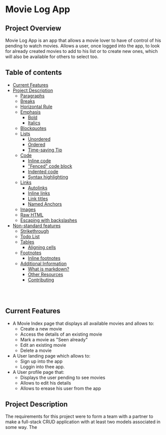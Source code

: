 # Movie Log App

## Project Overview

Movie Log App is an app that allows a movie lover to have of control of his pending to watch movies. Allows a user, once logged into the app, to look for already created movies to add to his list or to create new ones, which will also be available for others to select too. 

## Table of contents

- [Current Features](#current-features)
- [Project Description](#project-description)
  * [Paragraphs](#paragraphs)
  * [Breaks](#breaks)
  * [Horizontal Rule](#horizontal-rule)
  * [Emphasis](#emphasis)
    + [Bold](#bold)
    + [Italics](#italics)
  * [Blockquotes](#blockquotes)
  * [Lists](#lists)
    + [Unordered](#unordered)
    + [Ordered](#ordered)
    + [Time-saving Tip](#time-saving-tip)
  * [Code](#code)
    + [Inline code](#inline-code)
    + ["Fenced" code block](#fenced-code-block)
    + [Indented code](#indented-code)
    + [Syntax highlighting](#syntax-highlighting)
  * [Links](#links)
    + [Autolinks](#autolinks)
    + [Inline links](#inline-links)
    + [Link titles](#link-titles)
    + [Named Anchors](#named-anchors)
  * [Images](#images)
  * [Raw HTML](#raw-html)
  * [Escaping with backslashes](#escaping-with-backslashes)
- [Non-standard features](#non-standard-features)
  * [Strikethrough](#strikethrough)
  * [Todo List](#todo-list)
  * [Tables](#tables)
    + [Aligning cells](#aligning-cells)
  * [Footnotes](#footnotes)
    + [Inline footnotes](#inline-footnotes)
  * [Additional Information](#additional-information)
    + [What is markdown?](#what-is-markdown)
    + [Other Resources](#other-resources)
    + [Contributing](#contributing)

<br>
<br>

## Current Features

+ A Movie Index page that displays all available movies and allows to:
  - Create a new movie
  - Access the details of an existing movie
  - Mark a movie as "Seen already"
  - Edit an existing movie
  - Delete a movie
+ A User landing page which allows to:
  - Sign up into the app
  - Loggin into thee app.
+ A User profile page that:
  - Displays the user pending to see movies
  - Allows to edit his details
  - Allows to erease his user from the app





## Project Description

The requirements for this project were to form a team with a partner to make a full-stack CRUD application with at least two models associated in some way. The 

